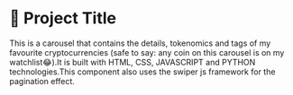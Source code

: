 # 📌 Project Title

This is a carousel that contains the details, tokenomics and tags of my favourite cryptocurrencies (safe to say: any coin on this carousel is on my watchlist😂).It is built with HTML, CSS, JAVASCRIPT and PYTHON technologies.This component also uses the swiper js framework for the pagination effect.
